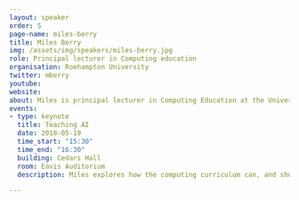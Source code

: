 ```yaml
---
layout: speaker
order: 5
page-name: miles-berry
title: Miles Berry
img: /assets/img/speakers/miles-berry.jpg
role: Principal lecturer in Computing education
organisation: Roehampton University
twitter: mberry
youtube:
website:
about: Miles is principal lecturer in Computing Education at the University of Roehampton. Prior to joining Roehampton, he spent 18 years in four schools, much of the time as an ICT coordinator and most recently as a head teacher. He is a board member of Computing At School, the BCS Academy of Computing and the CSTA. He is a fellow of the BCS, RSA and HEA, and a member of the Raspberry Pi Foundation and the Independent Schools Council Digital Strategy Group. Over the years he has contributed to a number of computing related projects including the national curriculum computing programmes of study, Switched on Computing, Barefoot Computing, QuickStart Computing, CAS TV, Project Quantum and Hello World. He gives regular keynotes and CPD workshops on computing and education technology in the UK and abroad and has worked on a number of international consultancy projects involving curriculum development and CPD.
events:
- type: keynote
  title: Teaching AI
  date: 2018-05-19
  time_start: "15:30"
  time_end: "16:30"
  building: Cedars Hall
  room: Eavis Auditorium
  description: Miles explores how the computing curriculum can, and should, provide children and young people with a practical knowledge of AI and machine learning and some of the technologies on which they are based. He explores how children as young as five can start to understand AI and looks at how this understanding can be developed as they progress through school. He provides some practical ideas for how children can experiment with AI in class and develop their own simple machine-learning systems using a range of programming environments. Miles considers how pupils can start thinking through some of the ethical implications of AI and recommends that this should be taught alongside the nuts and bolts of how machine learning works.

---
```

